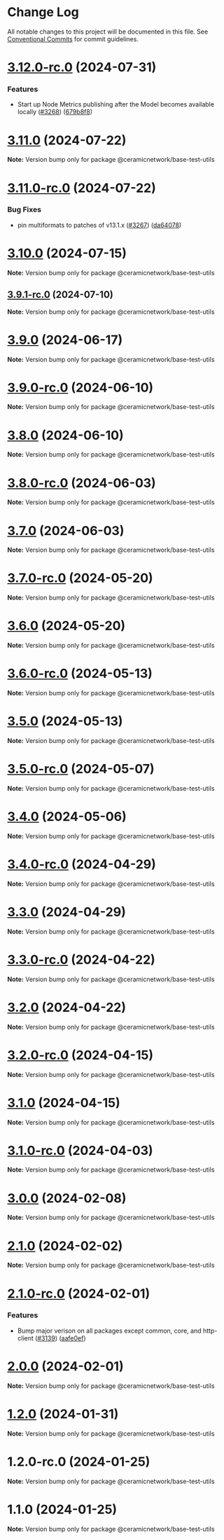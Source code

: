 # Change Log

All notable changes to this project will be documented in this file.
See [Conventional Commits](https://conventionalcommits.org) for commit guidelines.

# [3.12.0-rc.0](https://github.com/ceramicnetwork/js-ceramic/compare/@ceramicnetwork/base-test-utils@3.11.0...@ceramicnetwork/base-test-utils@3.12.0-rc.0) (2024-07-31)


### Features

* Start up Node Metrics publishing after the Model becomes available locally ([#3268](https://github.com/ceramicnetwork/js-ceramic/issues/3268)) ([679b8f8](https://github.com/ceramicnetwork/js-ceramic/commit/679b8f892d529ce665dd77561bcfc10dee5a8f1f))





# [3.11.0](https://github.com/ceramicnetwork/js-ceramic/compare/@ceramicnetwork/base-test-utils@3.11.0-rc.0...@ceramicnetwork/base-test-utils@3.11.0) (2024-07-22)

**Note:** Version bump only for package @ceramicnetwork/base-test-utils





# [3.11.0-rc.0](https://github.com/ceramicnetwork/js-ceramic/compare/@ceramicnetwork/base-test-utils@3.10.0...@ceramicnetwork/base-test-utils@3.11.0-rc.0) (2024-07-22)


### Bug Fixes

* pin multiformats to patches of v13.1.x ([#3267](https://github.com/ceramicnetwork/js-ceramic/issues/3267)) ([da64078](https://github.com/ceramicnetwork/js-ceramic/commit/da6407810961b94105fd9b54eba4f3500b4a4bc5))





# [3.10.0](https://github.com/ceramicnetwork/js-ceramic/compare/@ceramicnetwork/base-test-utils@3.9.1-rc.0...@ceramicnetwork/base-test-utils@3.10.0) (2024-07-15)

**Note:** Version bump only for package @ceramicnetwork/base-test-utils





## [3.9.1-rc.0](/compare/@ceramicnetwork/base-test-utils@3.9.0...@ceramicnetwork/base-test-utils@3.9.1-rc.0) (2024-07-10)

**Note:** Version bump only for package @ceramicnetwork/base-test-utils





# [3.9.0](https://github.com/ceramicnetwork/js-ceramic/compare/@ceramicnetwork/base-test-utils@3.9.0-rc.0...@ceramicnetwork/base-test-utils@3.9.0) (2024-06-17)

**Note:** Version bump only for package @ceramicnetwork/base-test-utils





# [3.9.0-rc.0](https://github.com/ceramicnetwork/js-ceramic/compare/@ceramicnetwork/base-test-utils@3.8.0...@ceramicnetwork/base-test-utils@3.9.0-rc.0) (2024-06-10)

**Note:** Version bump only for package @ceramicnetwork/base-test-utils





# [3.8.0](https://github.com/ceramicnetwork/js-ceramic/compare/@ceramicnetwork/base-test-utils@3.8.0-rc.0...@ceramicnetwork/base-test-utils@3.8.0) (2024-06-10)

**Note:** Version bump only for package @ceramicnetwork/base-test-utils





# [3.8.0-rc.0](https://github.com/ceramicnetwork/js-ceramic/compare/@ceramicnetwork/base-test-utils@3.7.0...@ceramicnetwork/base-test-utils@3.8.0-rc.0) (2024-06-03)

**Note:** Version bump only for package @ceramicnetwork/base-test-utils





# [3.7.0](https://github.com/ceramicnetwork/js-ceramic/compare/@ceramicnetwork/base-test-utils@3.7.0-rc.0...@ceramicnetwork/base-test-utils@3.7.0) (2024-06-03)

**Note:** Version bump only for package @ceramicnetwork/base-test-utils





# [3.7.0-rc.0](https://github.com/ceramicnetwork/js-ceramic/compare/@ceramicnetwork/base-test-utils@3.6.0...@ceramicnetwork/base-test-utils@3.7.0-rc.0) (2024-05-20)

**Note:** Version bump only for package @ceramicnetwork/base-test-utils





# [3.6.0](https://github.com/ceramicnetwork/js-ceramic/compare/@ceramicnetwork/base-test-utils@3.6.0-rc.0...@ceramicnetwork/base-test-utils@3.6.0) (2024-05-20)

**Note:** Version bump only for package @ceramicnetwork/base-test-utils





# [3.6.0-rc.0](https://github.com/ceramicnetwork/js-ceramic/compare/@ceramicnetwork/base-test-utils@3.5.0...@ceramicnetwork/base-test-utils@3.6.0-rc.0) (2024-05-13)

**Note:** Version bump only for package @ceramicnetwork/base-test-utils





# [3.5.0](https://github.com/ceramicnetwork/js-ceramic/compare/@ceramicnetwork/base-test-utils@3.5.0-rc.0...@ceramicnetwork/base-test-utils@3.5.0) (2024-05-13)

**Note:** Version bump only for package @ceramicnetwork/base-test-utils





# [3.5.0-rc.0](https://github.com/ceramicnetwork/js-ceramic/compare/@ceramicnetwork/base-test-utils@3.4.0...@ceramicnetwork/base-test-utils@3.5.0-rc.0) (2024-05-07)

**Note:** Version bump only for package @ceramicnetwork/base-test-utils





# [3.4.0](https://github.com/ceramicnetwork/js-ceramic/compare/@ceramicnetwork/base-test-utils@3.4.0-rc.0...@ceramicnetwork/base-test-utils@3.4.0) (2024-05-06)

**Note:** Version bump only for package @ceramicnetwork/base-test-utils





# [3.4.0-rc.0](https://github.com/ceramicnetwork/js-ceramic/compare/@ceramicnetwork/base-test-utils@3.3.0...@ceramicnetwork/base-test-utils@3.4.0-rc.0) (2024-04-29)

**Note:** Version bump only for package @ceramicnetwork/base-test-utils





# [3.3.0](https://github.com/ceramicnetwork/js-ceramic/compare/@ceramicnetwork/base-test-utils@3.3.0-rc.0...@ceramicnetwork/base-test-utils@3.3.0) (2024-04-29)

**Note:** Version bump only for package @ceramicnetwork/base-test-utils





# [3.3.0-rc.0](https://github.com/ceramicnetwork/js-ceramic/compare/@ceramicnetwork/base-test-utils@3.2.0...@ceramicnetwork/base-test-utils@3.3.0-rc.0) (2024-04-22)

**Note:** Version bump only for package @ceramicnetwork/base-test-utils





# [3.2.0](https://github.com/ceramicnetwork/js-ceramic/compare/@ceramicnetwork/base-test-utils@3.2.0-rc.0...@ceramicnetwork/base-test-utils@3.2.0) (2024-04-22)

**Note:** Version bump only for package @ceramicnetwork/base-test-utils





# [3.2.0-rc.0](https://github.com/ceramicnetwork/js-ceramic/compare/@ceramicnetwork/base-test-utils@3.1.0...@ceramicnetwork/base-test-utils@3.2.0-rc.0) (2024-04-15)

**Note:** Version bump only for package @ceramicnetwork/base-test-utils





# [3.1.0](https://github.com/ceramicnetwork/js-ceramic/compare/@ceramicnetwork/base-test-utils@3.1.0-rc.0...@ceramicnetwork/base-test-utils@3.1.0) (2024-04-15)

**Note:** Version bump only for package @ceramicnetwork/base-test-utils





# [3.1.0-rc.0](https://github.com/ceramicnetwork/js-ceramic/compare/@ceramicnetwork/base-test-utils@3.0.0...@ceramicnetwork/base-test-utils@3.1.0-rc.0) (2024-04-03)

**Note:** Version bump only for package @ceramicnetwork/base-test-utils





# [3.0.0](https://github.com/ceramicnetwork/js-ceramic/compare/@ceramicnetwork/base-test-utils@2.1.0...@ceramicnetwork/base-test-utils@3.0.0) (2024-02-08)

**Note:** Version bump only for package @ceramicnetwork/base-test-utils





# [2.1.0](https://github.com/ceramicnetwork/js-ceramic/compare/@ceramicnetwork/base-test-utils@2.1.0-rc.0...@ceramicnetwork/base-test-utils@2.1.0) (2024-02-02)

**Note:** Version bump only for package @ceramicnetwork/base-test-utils





# [2.1.0-rc.0](https://github.com/ceramicnetwork/js-ceramic/compare/@ceramicnetwork/base-test-utils@1.2.0...@ceramicnetwork/base-test-utils@2.1.0-rc.0) (2024-02-01)


### Features

* Bump major verison on all packages except common, core, and http-client ([#3139](https://github.com/ceramicnetwork/js-ceramic/issues/3139)) ([aafe0ef](https://github.com/ceramicnetwork/js-ceramic/commit/aafe0ef4187935ac7f842b3ed8c8a481e8d418bf))





# [2.0.0](/compare/@ceramicnetwork/base-test-utils@1.2.0...@ceramicnetwork/base-test-utils@2.0.0) (2024-02-01)

**Note:** Version bump only for package @ceramicnetwork/base-test-utils





# [1.2.0](https://github.com/ceramicnetwork/js-ceramic/compare/@ceramicnetwork/base-test-utils@1.2.0-rc.0...@ceramicnetwork/base-test-utils@1.2.0) (2024-01-31)

**Note:** Version bump only for package @ceramicnetwork/base-test-utils





# 1.2.0-rc.0 (2024-01-25)

**Note:** Version bump only for package @ceramicnetwork/base-test-utils





# 1.1.0 (2024-01-25)

**Note:** Version bump only for package @ceramicnetwork/base-test-utils
